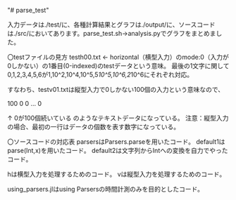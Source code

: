"# parse_test" 

入力データは./test/に、各種計算結果とグラフは./output/に、ソースコードは./src/においてあります。parse_test.sh→analysis.pyでグラフをまとめました。

〇testファイルの見方
testh00.txt ← horizontal（横型入力）のmode:0（入力が0しかない）の1番目(0-indexed)のtestデータという意味。
最後の1文字に関して0,1,2,3,4,5,6が1,10^2,10^4,10^5,5*10^5,10^6,2*10^6にそれぞれ対応。

すなわち、testv01.txtは縦型入力で0しかない100個の入力という意味なので、

100
0
0
…
0

↑ 0が100個続いている
のようなテキストデータになっている。
注意：縦型入力の場合、最初の一行はデータの個数を表す数字になっている。

〇ソースコードの対応表
parsersはParsers.parseを用いたコード。
default1はparse(Int,x)を用いたコード。
default2は文字列からIntへの変換を自力でやったコード。

hは横型入力を処理するためのコード。
vは縦型入力を処理するためのコード。

using_parsers.jlはusing Parsersの時間計測のみを目的としたコード。
